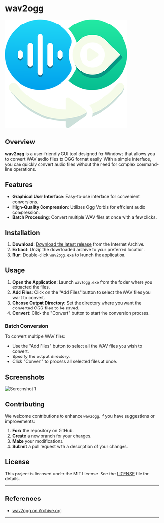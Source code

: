 # wav2ogg

<img src="images/logo.png" alt="Logo" style="max-width: 400px;"/>

## Overview

**wav2ogg** is a user-friendly GUI tool designed for Windows that allows you to convert WAV audio files to OGG format easily. With a simple interface, you can quickly convert audio files without the need for complex command-line operations.

## Features

- **Graphical User Interface**: Easy-to-use interface for convenient conversions.
- **High-Quality Compression**: Utilizes Ogg Vorbis for efficient audio compression.
- **Batch Processing**: Convert multiple WAV files at once with a few clicks.

## Installation

1. **Download**: [Download the latest release](https://archive.org/details/wav-2-ogg-converter) from the Internet Archive.
2. **Extract**: Unzip the downloaded archive to your preferred location.
3. **Run**: Double-click `wav2ogg.exe` to launch the application.

## Usage

1. **Open the Application**: Launch `wav2ogg.exe` from the folder where you extracted the files.
2. **Add Files**: Click on the "Add Files" button to select the WAV files you want to convert.
3. **Choose Output Directory**: Set the directory where you want the converted OGG files to be saved.
4. **Convert**: Click the "Convert" button to start the conversion process.

### Batch Conversion

To convert multiple WAV files:
- Use the "Add Files" button to select all the WAV files you wish to convert.
- Specify the output directory.
- Click "Convert" to process all selected files at once.

## Screenshots

<img src="https://ia801806.us.archive.org/33/items/wav-2-ogg-converter/image_2024-08-18_124048116.png" alt="Screenshot 1" style="max-width: 400px;"/>

## Contributing

We welcome contributions to enhance `wav2ogg`. If you have suggestions or improvements:

1. **Fork** the repository on GitHub.
2. **Create** a new branch for your changes.
3. **Make** your modifications.
4. **Submit** a pull request with a description of your changes.

## License

This project is licensed under the MIT License. See the [LICENSE](LICENSE) file for details.

---

## References

- [wav2ogg on Archive.org](https://archive.org/details/wav-2-ogg-converter)

---
